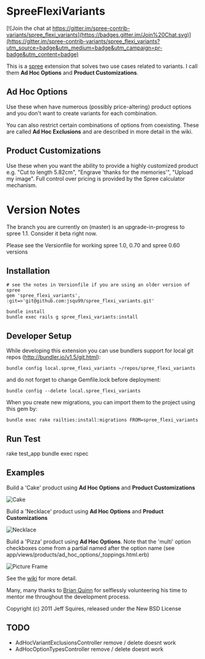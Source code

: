 SpreeFlexiVariants
==================

[![Join the chat at https://gitter.im/spree-contrib-variants/spree_flexi_variants](https://badges.gitter.im/Join%20Chat.svg)](https://gitter.im/spree-contrib-variants/spree_flexi_variants?utm_source=badge&utm_medium=badge&utm_campaign=pr-badge&utm_content=badge)

This is a [spree](http://spreecommerce.com) extension that solves two use cases related to variants.  I call them **Ad Hoc Options** and **Product Customizations**.


Ad Hoc Options
--------------

Use these when have numerous (possibly price-altering) product options and you don't want to create variants for each combination.

You can also restrict certain combinations of options from coexisting.  These are called **Ad Hoc Exclusions** and are described in more detail in the wiki.


Product Customizations
----------------------

Use these when you want the ability to provide a highly customized product e.g. "Cut to length 5.82cm", "Engrave 'thanks for the memories'", "Upload my image".  Full control over pricing is provided by the Spree calculator mechanism.


Version Notes
=============

The branch you are currently on (master) is an upgrade-in-progress to spree 1.1.  Consider it beta right now.

Please see the Versionfile for working spree 1.0, 0.70 and  spree 0.60 versions


Installation
------------
    # see the notes in Versionfile if you are using an older version of spree
    gem 'spree_flexi_variants', :git=>'git@github.com:jsqu99/spree_flexi_variants.git'

    bundle install
    bundle exec rails g spree_flexi_variants:install

Developer Setup
---------------

While developing this extension you can use bundlers support for local git repos (http://bundler.io/v1.5/git.html):

    bundle config local.spree_flexi_variants ~/repos/spree_flexi_variants

and do not forget to change Gemfile.lock before deployment:

    bundle config --delete local.spree_flexi_variants

When you create new migrations, you can import them to the project using this gem by:

    bundle exec rake railties:install:migrations FROM=spree_flexi_variants



Run Test
--------

  rake test_app
  bundle exec rspec

## Examples


Build a 'Cake'  product using **Ad Hoc Options** and **Product Customizations**

![Cake](https://raw.github.com/jsqu99/spree_flexi_variants/master/doc/cake_screenshot.png)

Build a 'Necklace'  product using **Ad Hoc Options** and **Product Customizations**

![Necklace](https://raw.github.com/jsqu99/spree_flexi_variants/master/doc/necklace_screenshot.png)

Build a 'Pizza' product using **Ad Hoc Options**. Note that the 'multi' option checkboxes come from a partial named after the option name (see app/views/products/ad_hoc_options/_toppings.html.erb)

![Picture Frame](https://raw.github.com/jsqu99/spree_flexi_variants/master/doc/pizza_screenshot.png)

See the [wiki](https://github.com/jsqu99/spree_flexi_variants/wiki) for more detail.

Many, many thanks to [Brian Quinn](https://github.com/BDQ) for selflessly volunteering his time to mentor me throughout the development process.

Copyright (c) 2011 Jeff Squires, released under the New BSD License


TODO
----

- AdHocVariantExclusionsController remove / delete doesnt work
- AdHocOptionTypesController remove / delete doesnt work
